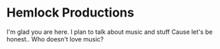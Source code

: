 # Hemlock Productions

I'm glad you are here. I plan to talk about music and stuff
Cause let's be honest.. Who doesn't love music?
